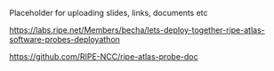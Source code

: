 Placeholder for uploading slides, links, documents etc


https://labs.ripe.net/Members/becha/lets-deploy-together-ripe-atlas-software-probes-deployathon

https://github.com/RIPE-NCC/ripe-atlas-probe-doc

